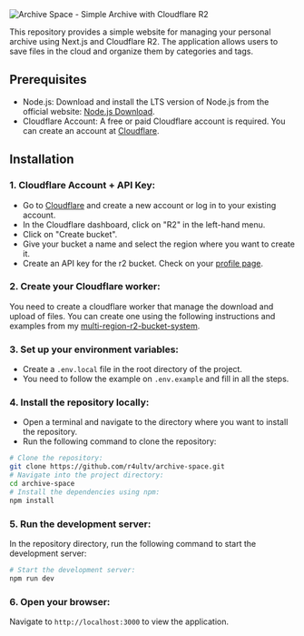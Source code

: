 <img alt="Archive Space - Simple Archive with Cloudflare R2" src="https://www.raulcarini.dev/api/dynamic-og?title=Archive%20Space&description=Simple%20Archive%20with%20Cloudflare%20R2">

This repository provides a simple website for managing your personal archive using Next.js and Cloudflare R2. The application allows users to save files in the cloud and organize them by categories and tags.

## Prerequisites
- Node.js: Download and install the LTS version of Node.js from the official website: [Node.js Download](https://nodejs.org/en/download/package-manager).
- Cloudflare Account: A free or paid Cloudflare account is required. You can create an account at [Cloudflare](https://www.cloudflare.com/).

## Installation

### 1. Cloudflare Account + API Key:

- Go to [Cloudflare](https://www.cloudflare.com/) and create a new account or log in to your existing account.
- In the Cloudflare dashboard, click on "R2" in the left-hand menu.
- Click on "Create bucket".
- Give your bucket a name and select the region where you want to create it.
- Create an API key for the r2 bucket. Check on your [profile page](https://dash.cloudflare.com/profile/api-tokens).

### 2. Create your Cloudflare worker:
You need to create a cloudflare worker that manage the download and upload of files. 
You can create one using the following instructions and examples from my [multi-region-r2-bucket-system](https://github.com/R4ULtv/multi-region-r2-bucket-system).

### 3. Set up your environment variables:

- Create a `.env.local` file in the root directory of the project.
- You need to follow the example on `.env.example` and fill in all the steps.

### 4. Install the repository locally:

- Open a terminal and navigate to the directory where you want to install the repository.
- Run the following command to clone the repository:

```bash
# Clone the repository:
git clone https://github.com/r4ultv/archive-space.git
# Navigate into the project directory:
cd archive-space
# Install the dependencies using npm:
npm install
```

### 5. Run the development server:

In the repository directory, run the following command to start the development server:

```bash
# Start the development server:
npm run dev
```

### 6. Open your browser:

Navigate to `http://localhost:3000` to view the application.

